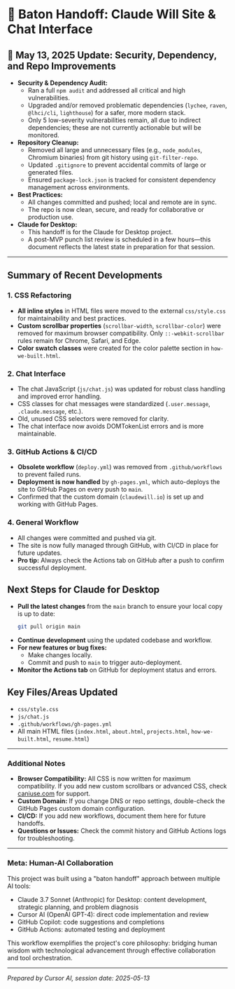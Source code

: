 # 🏁 Baton Handoff: Claude Will Site & Chat Interface

## 🚨 May 13, 2025 Update: Security, Dependency, and Repo Improvements

- **Security & Dependency Audit:**
  - Ran a full `npm audit` and addressed all critical and high vulnerabilities.
  - Upgraded and/or removed problematic dependencies (`lychee`, `raven`, `@lhci/cli`, `lighthouse`) for a safer, more modern stack.
  - Only 5 low-severity vulnerabilities remain, all due to indirect dependencies; these are not currently actionable but will be monitored.
- **Repository Cleanup:**
  - Removed all large and unnecessary files (e.g., `node_modules`, Chromium binaries) from git history using `git-filter-repo`.
  - Updated `.gitignore` to prevent accidental commits of large or generated files.
  - Ensured `package-lock.json` is tracked for consistent dependency management across environments.
- **Best Practices:**
  - All changes committed and pushed; local and remote are in sync.
  - The repo is now clean, secure, and ready for collaborative or production use.
- **Claude for Desktop:**
  - This handoff is for the Claude for Desktop project.
  - A post-MVP punch list review is scheduled in a few hours—this document reflects the latest state in preparation for that session.

---

## Summary of Recent Developments

### 1. CSS Refactoring
- **All inline styles** in HTML files were moved to the external `css/style.css` for maintainability and best practices.
- **Custom scrollbar properties** (`scrollbar-width`, `scrollbar-color`) were removed for maximum browser compatibility. Only `::-webkit-scrollbar` rules remain for Chrome, Safari, and Edge.
- **Color swatch classes** were created for the color palette section in `how-we-built.html`.

### 2. Chat Interface
- The chat JavaScript (`js/chat.js`) was updated for robust class handling and improved error handling.
- CSS classes for chat messages were standardized (`.user.message`, `.claude.message`, etc.).
- Old, unused CSS selectors were removed for clarity.
- The chat interface now avoids DOMTokenList errors and is more maintainable.

### 3. GitHub Actions & CI/CD
- **Obsolete workflow** (`deploy.yml`) was removed from `.github/workflows` to prevent failed runs.
- **Deployment is now handled** by `gh-pages.yml`, which auto-deploys the site to GitHub Pages on every push to `main`.
- Confirmed that the custom domain (`claudewill.io`) is set up and working with GitHub Pages.

### 4. General Workflow
- All changes were committed and pushed via git.
- The site is now fully managed through GitHub, with CI/CD in place for future updates.
- **Pro tip:** Always check the Actions tab on GitHub after a push to confirm successful deployment.

## Next Steps for Claude for Desktop
- **Pull the latest changes** from the `main` branch to ensure your local copy is up to date:
  ```sh
  git pull origin main
  ```
- **Continue development** using the updated codebase and workflow.
- **For new features or bug fixes:**
  - Make changes locally.
  - Commit and push to `main` to trigger auto-deployment.
- **Monitor the Actions tab** on GitHub for deployment status and errors.

## Key Files/Areas Updated
- `css/style.css`
- `js/chat.js`
- `.github/workflows/gh-pages.yml`
- All main HTML files (`index.html`, `about.html`, `projects.html`, `how-we-built.html`, `resume.html`)

---

### Additional Notes
- **Browser Compatibility:** All CSS is now written for maximum compatibility. If you add new custom scrollbars or advanced CSS, check [caniuse.com](https://caniuse.com/) for support.
- **Custom Domain:** If you change DNS or repo settings, double-check the GitHub Pages custom domain configuration.
- **CI/CD:** If you add new workflows, document them here for future handoffs.
- **Questions or Issues:** Check the commit history and GitHub Actions logs for troubleshooting.

---

### Meta: Human-AI Collaboration
This project was built using a "baton handoff" approach between multiple AI tools:
- Claude 3.7 Sonnet (Anthropic) for Desktop: content development, strategic planning, and problem diagnosis
- Cursor AI (OpenAI GPT-4): direct code implementation and review
- GitHub Copilot: code suggestions and completions
- GitHub Actions: automated testing and deployment

This workflow exemplifies the project's core philosophy: bridging human wisdom with technological advancement through effective collaboration and tool orchestration.

---

*Prepared by Cursor AI, session date: 2025-05-13*
